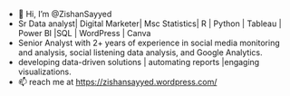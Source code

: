 - 👋 Hi, I’m @ZishanSayyed
-  Sr Data analyst| Digital Marketer| Msc Statistics| R | Python | Tableau | Power BI |SQL | WordPress | Canva
-   Senior Analyst with 2+ years of experience in social media monitoring and analysis, social listening data analysis, and Google Analytics.
-    developing data-driven solutions | automating reports |engaging visualizations.
- 📫 reach me at https://zishansayyed.wordpress.com/

<!---
ZishanSayyed/ZishanSayyed is a ✨ special ✨ repository because its `README.md` (this file) appears on your GitHub profile.
You can click the Preview link to take a look at your changes.
--->

